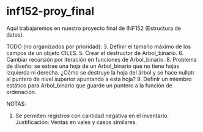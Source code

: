 inf152-proy_final
=================
Aquí trabajaremos en nuestro proyecto final de INF152 (Estructura de datos).

TODO (no organizados por prioridad):
3. Definir el tamaño máximo de los campos de un objeto CILES.
5. Crear el destructor de Arbol_binario.
6. Cambiar recursión por iteración en funciones de Arbol_binario.
8. Problema de diseño: se extrae una hoja de un Arbol_binario<T> que no tiene hojas izquierda ni derecha. ¿Cómo se destruye la hoja del árbol y se hace nullptr al puntero de nivel superior apuntando a esta hoja?
9. Definir un miembro estático para Arbol_binario que guarde un puntero a la función de ordenación.

NOTAS:
1. Se permiten registros con cantidad negativa en el inventario. Justificación: Ventas en vales y casos similares.
